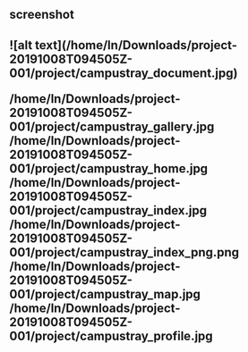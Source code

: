 <h2>screenshot<h2>
![alt text](/home/ln/Downloads/project-20191008T094505Z-001/project/campustray_document.jpg)

/home/ln/Downloads/project-20191008T094505Z-001/project/campustray_gallery.jpg
/home/ln/Downloads/project-20191008T094505Z-001/project/campustray_home.jpg
/home/ln/Downloads/project-20191008T094505Z-001/project/campustray_index.jpg
/home/ln/Downloads/project-20191008T094505Z-001/project/campustray_index_png.png
/home/ln/Downloads/project-20191008T094505Z-001/project/campustray_map.jpg
/home/ln/Downloads/project-20191008T094505Z-001/project/campustray_profile.jpg
